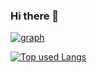### Hi there 💖

<!-- グラフ -->
[![graph](https://github-profile-summary-cards.vercel.app/api/cards/profile-details?username=kirikirihara&theme=cobalt)](https://github.com/kirikirihara/)

<!-- ソースコード統計 -->
[![Top used Langs](https://github-readme-stats.vercel.app/api/top-langs/?username=kirikirihara&layout=compact&theme=cobalt)](https://github.com/kirikirihara/)

<!-- リポジトリステータス -->
<!--
[![kirikirihara's github stats](https://github-readme-stats.vercel.app/api?username=kirikirihara&hide=contribs&count_private=true&show_icons=true&theme=cobalt)](https://github.com/kirikirihara/)
-->

<!--
**kirikirihara/kirikirihara** is a ✨ _special_ ✨ repository because its `README.md` (this file) appears on your GitHub profile.

Here are some ideas to get you started:

- 🔭 I’m currently working on ...
- 🌱 I’m currently learning ...
- 👯 I’m looking to collaborate on ...
- 🤔 I’m looking for help with ...
- 💬 Ask me about ...
- 📫 How to reach me: ...
- 😄 Pronouns: ...
- ⚡ Fun fact: ...
-->
